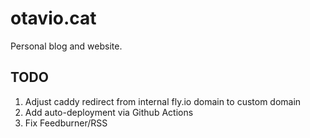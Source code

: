 # otavio.cat

Personal blog and website.

## TODO

1. Adjust caddy redirect from internal fly.io domain to custom domain
2. Add auto-deployment via Github Actions 
3. Fix Feedburner/RSS

